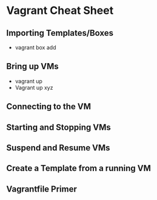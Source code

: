 # Vagrant Cheat Sheet

## Importing Templates/Boxes
* vagrant box add

## Bring up VMs
* vagrant up
* Vagrant up xyz

## Connecting to the VM

## Starting and Stopping VMs

## Suspend and Resume VMs

## Create a Template from a running VM

## Vagrantfile Primer
